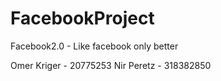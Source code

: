 # FacebookProject
Facebook2.0 - Like facebook only better

Omer Kriger - 20775253
Nir Peretz - 318382850
